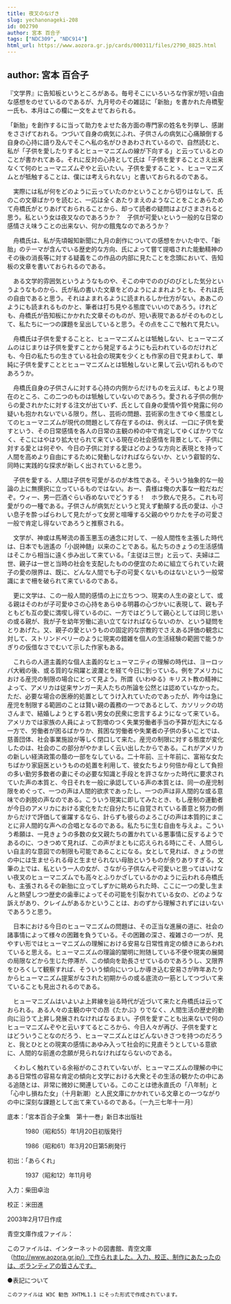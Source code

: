 ```yaml
---
title: 夜叉のなげき
slug: yechanonageki-208
id: 002790
author: 宮本 百合子
tags: ["NDC309", "NDC914"]
html_url: https://www.aozora.gr.jp/cards/000311/files/2790_8825.html
---
```


## author: 宮本 百合子

『文学界』に告知板というところがある。毎号そこにいろいろな作家が短い自由な感想をのせているのであるが、九月号のその雑誌に「新胎」を書かれた舟橋聖一氏も、本月はこの欄に一文をよせておられる。

「新胎」を創作するに当って助力をよせた各方面の専門家の姓名を列挙し、感謝をささげておれる。つづいて自身の病気にふれ、子供さんの病気に心痛顛倒する自身の心持に語り及んでそこへ私の名がひきあわされているので、自然読むと、私が「子供を愛したりするとヒューマニズムの線が下向する」と云っているとのことが書かれてある。それに反対の心持として氏は「子供を愛することさえ出来なくて何のヒューマニズムぞやと云いたい。子供を愛することゝ、ヒューマニズムとが牴触することは、僕には考えられない」と書いておられるのである。

　実際には私が何をどのように云っていたのかということから切りはなして、氏のこの文章ばかりを読むと、一応は全くあたりまえのようなことをことあらためて舟橋氏がとりあげておられることから、却って読者の疑問はよびさまされると思う。私という女は夜叉なのであろうか？　子供が可愛いという一般的な日常の感情さえ味うことの出来ない、何かの餓鬼なのであろうか？

　舟橋氏は、私が先頃報知新聞に九月の創作についての感想をかいた中で、「新胎」のテーマが含んでいる歴史的な方向、氏によって嘗て提唱された能動精神のその後の消長等に対する疑義をこの作品の内部に見たことを念頭において、告知板の文章を書いておられるのである。

　ある文学的雰囲気というようなものや、そこの中でののびのびとした気分というようなものから、氏が私の書いた文章をどのようによまれようとも、それは氏の自由であると思う。それはよまれるように読まれるしか仕方がない。ああこのようにも読まれるものかと、筆者は打ち見やる態度でいいのであろう。けれども、舟橋氏が告知板にかかれた文章そのものが、短い表現であるがそのものとして、私たちに一つの課題を呈出していると思う。その点をここで触れて見たい。

　舟橋氏は子供を愛することと、ヒューマニズムとは牴触しない、ヒューマニズムのはじまりは子供を愛すことから発足するようにも云われているのだけれども、今日の私たちの生きている社会の現実を少くとも作家の目で見まわして、単純に子供を愛すこととヒューマニズムとは牴触しないと果して云い切れるものであろうか。

　舟橋氏自身の子供さんに対する心持の内側からだけものを云えば、もとより現在のところ、この二つのものは牴触していないのであろう。愛される子供の側からの愛されかたに対する注文が出ていず、氏として自身の愛情や質や発露に何の疑いも抱かれないでいる限り。然し、芸術の問題、芸術家の生きてゆく態度としてのヒューマニズムが現代の問題として存在するのは、例えば、一口に子供を愛すという、その日常感情を各人の日常の主観の枠の中で肯定してゆくばかりでなく、そこにはやはり拡大せられて来ている現在の社会感情を背景として、子供に対する愛とは何ぞや、今日の子供に対する愛はどのような方向と表現とを持って人間を高めより自由にするために発動しなければならないか、という叡智的な、同時に実践的な探求が新しく出されていると思う。

　子供を愛する、人間は子供を可愛がるのが本性である。そういう抽象的な一般論の上に無撰択に立っているものではない。おー、貴様は俺の大事な一粒だねだぞ。ウィー、男一匹酒ぐらい呑めないでどうする！　ホラ飲んで見ろ。これも可愛がりの一種である。子供さんが病気だというと覚えず動顛する氏の愛は、小さい息子を酔っぱらわして見たがって女房と喧嘩する父親のやりかたを子の可愛さ一般で肯定し得ないであろうと推察される。

　文学が、神或は馬琴流の善玉悪玉の通念に対して、一般人間性を主張した時代は、日本でも逍遙の「小説神髄」以来のことである。私たちのきょうの生活感情はそこから相当に遠く歩み出して来ている。「主従は三世」と云って、夫婦は二世、親子は一世と当時の社会を支配したものの便宜のために組立てられていた親子の愛の限界は、既に、どんな人間でも子の可愛くないものはないという一般常識にまで柵を破られて来ているのである。

　更に文学は、この一般人間的感情の上に立ちつつ、現実の人生の姿として、或る親はそのわが子可愛ゆさの心持をあらゆる明暮の心づかいに表現して、親も子ともども互の愛に満喫し得ているのに、一方ではどうして親心としては同じ思いの或る親が、我が子を幼年労働に追い立てなければならないのか、という疑問をとりあげた。又、親子の愛というものの固定的な宗教的でさえある評価の観念に対して、ストリンドベリーのように現実の錯雑を個人の生活経験の範囲で能うかぎりの仮借なさでむいて示した作家もある。

　これらの人道主義的な個人主義的なヒューマニティの理解の時代は、ヨーロッパ大戦の後、或る質的な飛躍と波瀾とを経て今日に到っている。例をアメリカにおける産児の制限の場合にとって見よう。所謂《いわゆる》キリスト教の精神によって、アメリカは従来サンガー夫人たちの所論を公然とは認めていなかった。ただ、必要な場合の医療的処置としてうけ入れていたのであったが、昨今は急に産児を制限する範囲のことは賢い親の義務の一つであるとして、カソリックの坊さんまで、結婚しようとする若い男女の民衆に忠言するようになって来ている。アメリカでは家族の人員によって割増のつく失業労働者手当の予算が尨大になる一方で、労働者が困るばかりか、貧困な労働者や失業者の子供の多いことでは、慈善団体、社会事業施設が等しく閉口して来た。産児の制限に対する態度が変化したのは、社会のこの部分がやかましく云い出したからである。これがアメリカの新しい経済政策の蔭の一部をなしている。二十年前、三十年前に、富裕な女たちばかり家庭医というものの処置を利用して、彼女たちより何倍か母として負担の多い勤労多数者の妻にその必要な知識と手段とを許さなかった時代に要求されていた声の本質と、今日それを一般に承認している声の本質とは、同一の産児制限をめぐって、一つの声は人間的欲求であったし、一つの声は非人間的な或る意味での剥脱の声なのである。こういう現実に即してみたとき、もし産制の運動者が今日のアメリカにおける変化をただ自分たちに自覚されている善意と努力の側からだけで評価して雀躍するなら、計らずも彼らのよろこびの声は本質的にまことに非人間的な声への合唱となるのである。私たちに生む自由を与えよ。こういう希願は、一見きょうの多数の女又親たちの置かれている悪事情に反するようであるのに、つきつめて見れば、この声がまともに応えられる時にこそ、人間らしい自主的な意図での制限も可能であることになる。女として見れば、きょうの世の中には生ませられる母と生ませられない母胎というものが余りありすぎる。文筆の上では、私という一人の女が、さながら子供なんぞ可愛いと思ってはいけない夜叉のヒューマニズムでも高々とふりかざしているかのように云われる舟橋氏も、主張されるその新胎に立ってしずかに眺められた時、ここに一つの愛し生まんと熱望しつつ歴史の歯車によってその可能を引裂かれている女の、どのような訴えがあり、クレイムがあるかということは、おのずから理解されずにはいないであろうと思う。

　日本における今日のヒューマニズムの問題は、その正当な進展の道に、社会の諸事情によって様々の困難を負うている。その困難の深さ、複雑さの一つが、見やすい形ではヒューマニズムの理解における安易な日常性肯定の傾きにあらわれていると思える。ヒューマニズムの理論的闡明に附随している不便や現実の展開の局限などから生じた停滞が、この傾向を助長させているのであろうし、又限界をひろくして観察すれば、そういう傾向にいつしか導き込む安易さが昨年あたりからヒューマニズム提案がなされた初期からの或る底流の一筋としてつづいて来ていることも見出されるのである。

　ヒューマニズムはいよいよ上昇線を辿る時代が近づいて来たと舟橋氏は云っておられる。ある人々の主観の中での昂《たかぶ》りでなく、人間生活の歴史的動向に沿うて上昇し発展されなければなるまい。子供を愛すことも出来ないで何のヒューマニズムぞやと云いすてるところから、今日人々が再び、子供を愛すとはどういうことなのだろう、ヒューマニズムとはどんないきさつを持つのだろうと、我とひととの現実の感情にあゆみ入って社会的に見直そうとしている意欲に、人間的な前進の念願が見られなければならないのである。

　くわしく触れている余裕がのこされていないが、ヒューマニズムの理解の中にある日常性の容易な肯定の傾向と文学における大衆とその生活の観かたの中にある追随とは、非常に微妙に関連している。このことは徳永直氏の「八年制」と「心中し損ねた女」（十月新潮）と人民文庫にかかれている文章との一つながりの中に深刻な課題として出て来ているのである。〔一九三七年十一月〕













底本：「宮本百合子全集　第十一巻」新日本出版社


　　　1980（昭和55）年1月20日初版発行

　　　1986（昭和61）年3月20日第5刷発行

初出：「あらくれ」

　　　1937（昭和12）年11月号

入力：柴田卓治

校正：米田進

2003年2月17日作成

青空文庫作成ファイル：

このファイルは、インターネットの図書館、青空文庫（http://www.aozora.gr.jp/）で作られました。入力、校正、制作にあたったのは、ボランティアの皆さんです。











●表記について


	このファイルは W3C 勧告 XHTML1.1 にそった形式で作成されています。
